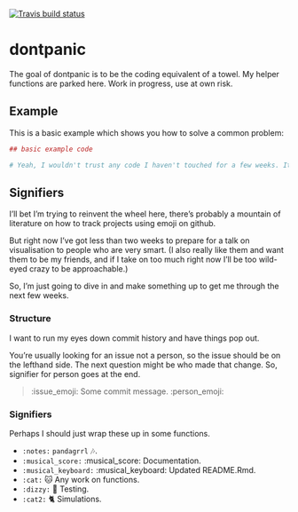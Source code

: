 <!-- README.md is generated from README.Rmd. Please edit that file -->
<!-- badges: start -->

[![Travis build
status](https://travis-ci.com/softloud/dontpanic.svg?branch=master)](https://travis-ci.com/softloud/dontpanic)
<!-- badges: end -->

dontpanic
=========

The goal of dontpanic is to be the coding equivalent of a towel. My
helper functions are parked here. Work in progress, use at own risk.

Example
-------

This is a basic example which shows you how to solve a common problem:

``` r
## basic example code

# Yeah, I wouldn't trust any code I haven't touched for a few weeks. It has a life of its own. 
```

Signifiers
----------

I’ll bet I’m trying to reinvent the wheel here, there’s probably a
mountain of literature on how to track projects using emoji on github.

But right now I’ve got less than two weeks to prepare for a talk on
visualisation to people who are very smart. (I also really like them and
want them to be my friends, and if I take on too much right now I’ll be
too wild-eyed crazy to be approachable.)

So, I’m just going to dive in and make something up to get me through
the next few weeks.

### Structure

I want to run my eyes down commit history and have things pop out.

You’re usually looking for an issue not a person, so the issue should be
on the lefthand side. The next question might be who made that change.
So, signifier for person goes at the end.

> :issue\_emoji: Some commit message. :person\_emoji:

### Signifiers

Perhaps I should just wrap these up in some functions.

-   `:notes:` `pandagrrl` :notes:.
-   `:musical_score:` :musical\_score: Documentation.
-   `:musical_keyboard:` :musical\_keyboard: Updated README.Rmd.
-   `:cat:` :cat: Any work on functions.
-   `:dizzy:` :dizzy: Testing.
-   `:cat2:` :cat2: Simulations.
